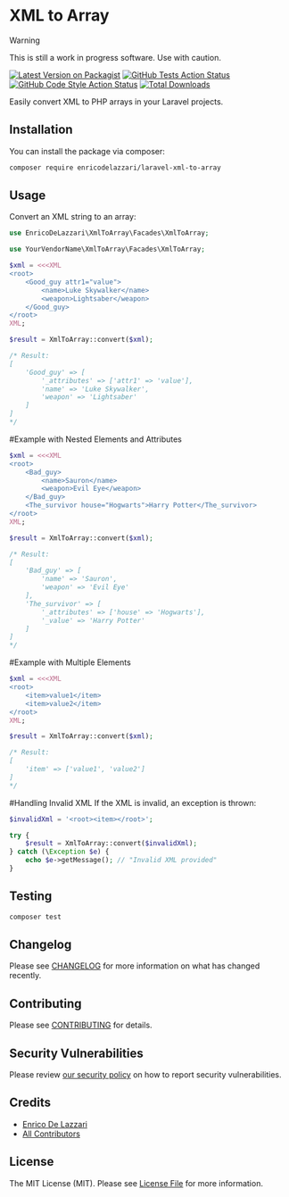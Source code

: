 # XML to Array

> [!WARNING]  
> This is still a work in progress software. Use with caution.

[![Latest Version on Packagist](https://img.shields.io/packagist/v/enricodelazzari/laravel-xml-to-array.svg?style=flat-square)](https://packagist.org/packages/enricodelazzari/laravel-xml-to-array)
[![GitHub Tests Action Status](https://img.shields.io/github/actions/workflow/status/enricodelazzari/laravel-xml-to-array/run-tests.yml?branch=main&label=tests&style=flat-square)](https://github.com/enricodelazzari/laravel-xml-to-array/actions?query=workflow%3Arun-tests+branch%3Amain)
[![GitHub Code Style Action Status](https://img.shields.io/github/actions/workflow/status/enricodelazzari/laravel-xml-to-array/fix-php-code-style-issues.yml?branch=main&label=code%20style&style=flat-square)](https://github.com/enricodelazzari/laravel-xml-to-array/actions?query=workflow%3A"Fix+PHP+code+style+issues"+branch%3Amain)
[![Total Downloads](https://img.shields.io/packagist/dt/enricodelazzari/laravel-xml-to-array.svg?style=flat-square)](https://packagist.org/packages/enricodelazzari/laravel-xml-to-array)

Easily convert XML to PHP arrays in your Laravel projects.

## Installation

You can install the package via composer:

```bash
composer require enricodelazzari/laravel-xml-to-array
```

## Usage

Convert an XML string to an array:

```php
use EnricoDeLazzari\XmlToArray\Facades\XmlToArray;

use YourVendorName\XmlToArray\Facades\XmlToArray;

$xml = <<<XML
<root>
    <Good_guy attr1="value">
        <name>Luke Skywalker</name>
        <weapon>Lightsaber</weapon>
    </Good_guy>
</root>
XML;

$result = XmlToArray::convert($xml);

/* Result:
[
    'Good_guy' => [
        '_attributes' => ['attr1' => 'value'],
        'name' => 'Luke Skywalker',
        'weapon' => 'Lightsaber'
    ]
]
*/

```

#Example with Nested Elements and Attributes
```php
$xml = <<<XML
<root>
    <Bad_guy>
        <name>Sauron</name>
        <weapon>Evil Eye</weapon>
    </Bad_guy>
    <The_survivor house="Hogwarts">Harry Potter</The_survivor>
</root>
XML;

$result = XmlToArray::convert($xml);

/* Result:
[
    'Bad_guy' => [
        'name' => 'Sauron',
        'weapon' => 'Evil Eye'
    ],
    'The_survivor' => [
        '_attributes' => ['house' => 'Hogwarts'],
        '_value' => 'Harry Potter'
    ]
]
*/
```
#Example with Multiple Elements
```php
$xml = <<<XML
<root>
    <item>value1</item>
    <item>value2</item>
</root>
XML;

$result = XmlToArray::convert($xml);

/* Result:
[
    'item' => ['value1', 'value2']
]
*/
```
#Handling Invalid XML
If the XML is invalid, an exception is thrown:
```php
$invalidXml = '<root><item></root>';

try {
    $result = XmlToArray::convert($invalidXml);
} catch (\Exception $e) {
    echo $e->getMessage(); // "Invalid XML provided"
}
```
## Testing

```bash
composer test
```

## Changelog

Please see [CHANGELOG](CHANGELOG.md) for more information on what has changed recently.

## Contributing

Please see [CONTRIBUTING](CONTRIBUTING.md) for details.

## Security Vulnerabilities

Please review [our security policy](../../security/policy) on how to report security vulnerabilities.

## Credits

- [Enrico De Lazzari](https://github.com/enricodelazzari)
- [All Contributors](../../contributors)

## License

The MIT License (MIT). Please see [License File](LICENSE.md) for more information.
